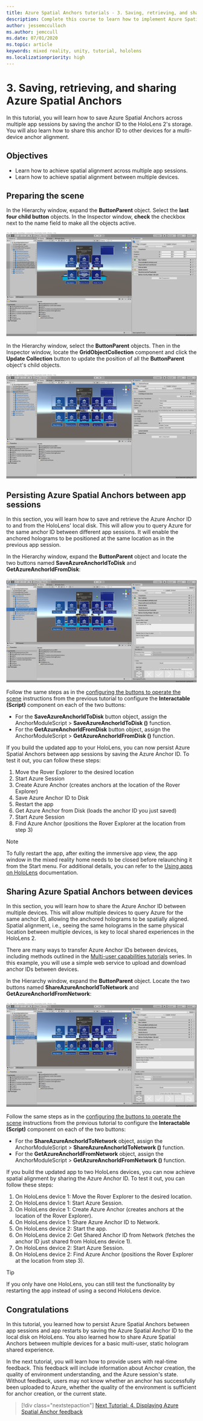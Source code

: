 ```yaml
---
title: Azure Spatial Anchors tutorials - 3. Saving, retrieving, and sharing Azure Spatial Anchors
description: Complete this course to learn how to implement Azure Spatial Anchors within a mixed reality application.
author: jessemcculloch
ms.author: jemccull
ms.date: 07/01/2020
ms.topic: article
keywords: mixed reality, unity, tutorial, hololens
ms.localizationpriority: high
---
```


# 3. Saving, retrieving, and sharing Azure Spatial Anchors

In this tutorial, you will learn how to save Azure Spatial Anchors across multiple app sessions by saving the anchor ID to the HoloLens 2's storage. You will also learn how to share this anchor ID to other devices for a multi-device anchor alignment.

## Objectives

* Learn how to achieve spatial alignment across multiple app sessions.
* Learn how to achieve spatial alignment between multiple devices.

## Preparing the scene

In the Hierarchy window, expand the **ButtonParent** object. Select the **last four child button** objects. In the Inspector window, **check** the checkbox next to the name field to make all the objects active.

![mr-learning-asa](images/mr-learning-asa/asa-03-section1-step1-1.png)

In the Hierarchy window, select the **ButtonParent** objects. Then in the Inspector window, locate the **GridObjectCollection** component and click the **Update Collection** button to update the position of all the **ButtonParent** object's child objects.

![mr-learning-asa](images/mr-learning-asa/asa-03-section1-step1-2.png)

## Persisting Azure Spatial Anchors between app sessions

In this section, you will learn how to save and retrieve the Azure Anchor ID to and from the HoloLens' local disk. This will allow you to query Azure for the same anchor ID between different app sessions. It will enable the anchored holograms to be positioned at the same location as in the previous app session.

In the Hierarchy window, expand the **ButtonParent** object and locate the two buttons named **SaveAzureAnchorIdToDisk** and **GetAzureAnchorIdFromDisk**:

![mr-learning-asa](images/mr-learning-asa/asa-03-section2-step1-1.png)

Follow the same steps as in the [configuring the buttons to operate the scene](mr-learning-asa-02.md#configuring-the-buttons-to-operate-the-scene) instructions from the previous tutorial to configure the **Interactable (Script)** component on each of the two buttons:

* For the **SaveAzureAnchorIdToDisk** button object, assign the AnchorModuleScript > **SaveAzureAnchorIdToDisk ()** function.
* For the **GetAzureAnchorIdFromDisk** button object, assign the AnchorModuleScript > **GetAzureAnchorIdFromDisk ()** function.

If you build the updated app to your HoloLens, you can now persist Azure Spatial Anchors between app sessions by saving the Azure Anchor ID. To test it out, you can follow these steps:

1. Move the Rover Explorer to the desired location
2. Start Azure Session
3. Create Azure Anchor (creates anchors at the location of the Rover Explorer)
4. Save Azure Anchor ID to Disk
5. Restart the app
6. Get Azure Anchor from Disk (loads the anchor ID you just saved)
7. Start Azure Session
8. Find Azure Anchor (positions the Rover Explorer at the location from step 3)

> [!NOTE]
> To fully restart the app, after exiting the immersive app view, the app window in the mixed reality home needs to be closed before relaunching it from the Start menu. For additional details, you can refer to the [Using apps on HoloLens](https://docs.microsoft.com/hololens/holographic-home#using-apps-on-hololens) documentation.

## Sharing Azure Spatial Anchors between devices

In this section, you will learn how to share the Azure Anchor ID between multiple devices. This will allow multiple devices to query Azure for the same anchor ID, allowing the anchored holograms to be spatially aligned. Spatial alignment, i.e., seeing the same holograms in the same physical location between multiple devices, is key to local shared experiences in the HoloLens 2.

There are many ways to transfer Azure Anchor IDs between devices, including methods outlined in the [Multi-user capabilities tutorials](mr-learning-sharing-02.md) series. In this example, you will use a simple web service to upload and download anchor IDs between devices.

In the Hierarchy window, expand the **ButtonParent** object.   Locate the two buttons named **ShareAzureAnchorIdToNetwork** and **GetAzureAnchorIdFromNetwork**:

![mr-learning-asa](images/mr-learning-asa/asa-03-section3-step1-1.png)

Follow the same steps as in the [configuring the buttons to operate the scene](mr-learning-asa-02.md#configuring-the-buttons-to-operate-the-scene) instructions from the previous tutorial to configure the **Interactable (Script)** component on each of the two buttons:

* For the **ShareAzureAnchorIdToNetwork** object, assign the AnchorModuleScript > **ShareAzureAnchorIdToNetwork ()** function.
* For the **GetAzureAnchorIdFromNetwork** object, assign the AnchorModuleScript > **GetAzureAnchorIdFromNetwork ()** function.

If you build the updated app to two HoloLens devices, you can now achieve spatial alignment by sharing the Azure Anchor ID. To test it out, you can follow these steps:

1. On HoloLens device 1: Move the Rover Explorer to the desired location.
2. On HoloLens device 1: Start Azure Session.
3. On HoloLens device 1: Create Azure Anchor (creates anchors at the location of the Rover Explorer).
4. On HoloLens device 1: Share Azure Anchor ID to Network.
5. On HoloLens device 2: Start the app.
6. On HoloLens device 2: Get Shared Anchor ID from Network (fetches the anchor ID just shared from HoloLens device 1).
7. On HoloLens device 2: Start Azure Session.
8. On HoloLens device 2: Find Azure Anchor (positions the Rover Explorer at the location from step 3).

> [!TIP]
> If you only have one HoloLens, you can still test the functionality by restarting the app instead of using a second HoloLens device.

## Congratulations

In this tutorial, you learned how to persist Azure Spatial Anchors between app sessions and app restarts by saving the Azure Spatial Anchor ID to the local disk on HoloLens. You also learned how to share Azure Spatial Anchors between multiple devices for a basic multi-user, static hologram shared experience.

In the next tutorial, you will learn how to provide users with real-time feedback. This feedback will include information about Anchor creation, the quality of environment understanding, and the Azure session's state. Without feedback, users may not know whether an anchor has successfully been uploaded to Azure, whether the quality of the environment is sufficient for anchor creation, or the current state.

> [!div class="nextstepaction"]
> [Next Tutorial: 4. Displaying Azure Spatial Anchor feedback](mr-learning-asa-04.md)
